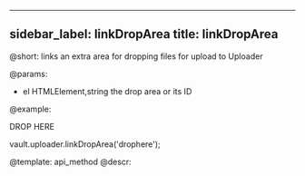 
---
sidebar_label: linkDropArea
title: linkDropArea
---          

@short: links an extra area for dropping files for upload to Uploader

@params:

- el 	HTMLElement,string 		the drop area or its ID



@example:
<div id="drophere">DROP HERE</div>

vault.uploader.linkDropArea('drophere');

@template: api_method
@descr:



